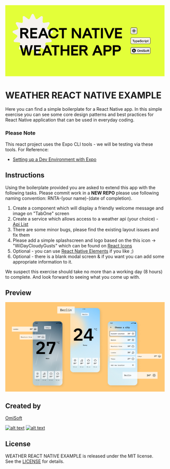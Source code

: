 
<img src="./images/header.jpg" alt="WEATHER REACT NATIVE EXAMPLE" width="800">

# WEATHER REACT NATIVE EXAMPLE

Here you can find a simple boilerplate for a React Native app. In this simple exercise you can see some core design patterns and best practices for React Native application that can be used in everyday coding.

### Please Note

This react project uses the Expo CLI tools - we will be testing via these tools. For Reference:

- [Setting up a Dev Environment with Expo](https://reactnative.dev/docs/environment-setup)

## Instructions

Using the boilerplate provided you are asked to extend this app with the following tasks. Please commit work in a **NEW REPO** please use following naming convention: RNTA-(your name)-(date of completion).

1. Create a component which will display a friendly welcome message and image on "TabOne" screen
2. Create a service which allows access to a weather api (your choice) - [Api List](https://rapidapi.com/collection/list-of-free-apis)
3. There are some minor bugs, please find the existing layout issues and fix them
4. Please add a simple splashscreen and logo based on the this icon -> "WiDayCloudyGusts" which can be found on [React Icons](https://react-icons.github.io/react-icons)
5. Optional - you can use [React Native Elements](https://reactnativeelements.com/docs/icon) if you like ;)
6. Optional - there is a blank modal screen & if you want you can add some appropriate information to it.

We suspect this exercise should take no more than a working day (8 hours) to complete. And look forward to seeing what you come up with.

## Preview


<img src="./images/preview.jpg" alt="Preview" width="800">

## Created by
[OmiSoft](https://omisoft.net/?utm_source=github&utm_medium=social)

[![alt text][1.1]][1]
[![alt text][2.1]][2]

[1]: http://www.twitter.com/omisoftnet
[2]: http://www.facebook.com/omisoftnet

[1.1]: http://i.imgur.com/wWzX9uB.png (OmiSoft.net Twitter page)
[2.1]: http://i.imgur.com/fep1WsG.png (OmiSoft.net Facebook page)

## License
WEATHER REACT NATIVE EXAMPLE is released under the MIT license.  
See the [LICENSE](./LICENSE.md) for details.

